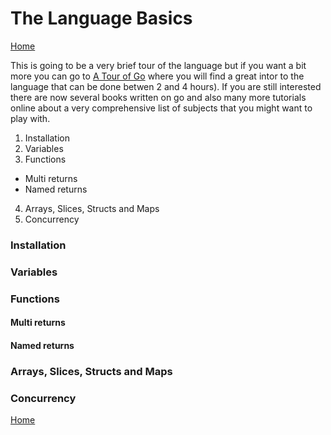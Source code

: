 # The Language Basics

[Home](README.md)

This is going to be a very brief tour of the language but if you want a bit more you can go to [A Tour of Go](https://tour.golang.org/)
where you will find a great intor to the language that can be done betwen 2 and 4 hours).  If you are still interested there are now
several books written on go and also many more tutorials online about a very comprehensive list of subjects that you might want to 
play with.

1. Installation
2. Variables
3. Functions
 * Multi returns
 * Named returns
4. Arrays, Slices, Structs and Maps
5. Concurrency

### Installation

### Variables

### Functions

#### Multi returns

#### Named returns

### Arrays, Slices, Structs and Maps

### Concurrency

[Home](README.md)